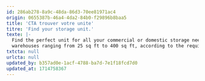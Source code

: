 ```yaml
---
id: 286ab278-8a9c-48da-86d3-70ee81971ac4
origin: 0655387b-46a4-4da2-84b0-f29896b8baa5
title: 'CTA trouver votre unite'
titre: 'Find your storage unit.'
texte: |-
  Find the perfect unit for all your commercial or domestic storage needs. Browse our selection of
  warehouses ranging from 25 sq ft to 400 sq ft, according to the required dimensions or the type of belongings to be stored.
txtcta: null
urlcta: null
updated_by: b357ad0e-1acf-4788-ba7d-7e1f18fcd7d0
updated_at: 1714758367
---
```

